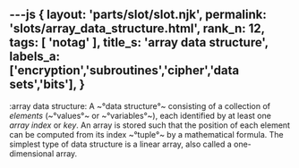---js
{
  layout: 'parts/slot/slot.njk',
  permalink: 'slots/array_data_structure.html',
  rank_n: 12,
  tags: [ 'notag' ],
  title_s: 'array data structure',
  labels_a: ['encryption','subroutines','cipher','data sets','bits'],
}
---
:array data structure:
A ~°data structure°~ consisting of a collection of <i>elements</i> (~°values°~ or ~°variables°~), each identified by at least one <i>array index</i> or <i>key</i>. An array is stored such that the position of each element can be computed from its index ~°tuple°~ by a mathematical formula. The simplest type of data structure is a linear array, also called a one-dimensional array.
